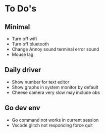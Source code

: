 # To Do's
## Minimal
- Turn off wifi
- Turn off bluetooth 
- Change Annoy sound terminal error sound
- Mouse lag

## Daily driver 
- Show number for text editor 
- Show graphs in system monitor by default 
- Cheese camera very slow may include obs

## Go dev env
- Go command not works in current session 
- Vscode glitch not responding force quit 
